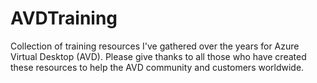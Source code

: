 # AVDTraining
Collection of training resources I've gathered over the years for Azure Virtual Desktop (AVD).  Please give thanks to all those who have created these resources to help the AVD community and customers worldwide.
